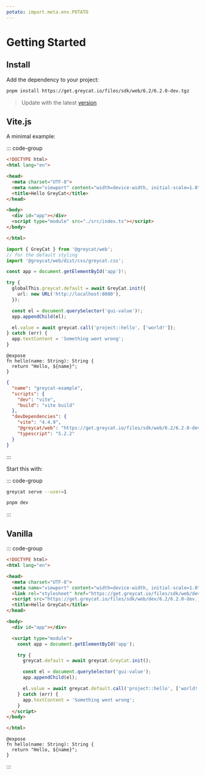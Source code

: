 ```yaml
---
potato: import.meta.env.POTATO
---
```

# Getting Started

## Install

Add the dependency to your project:
```sh
pnpm install https://get.greycat.io/files/sdk/web/6.2/6.2.0-dev.tgz
```

> Update with the latest [version](https://get.greycat.io/files/sdk/web/dev/latest)

## Vite.js
A minimal example:

::: code-group

```html [index.html]
<!DOCTYPE html>
<html lang="en">

<head>
  <meta charset="UTF-8">
  <meta name="viewport" content="width=device-width, initial-scale=1.0">
  <title>Hello GreyCat</title>
</head>

<body>
  <div id="app"></div>
  <script type="module" src="./src/index.ts"></script>
</body>

</html>
```

```ts [src/index.ts]
import { GreyCat } from '@greycat/web';
// for the default styling
import '@greycat/web/dist/css/greycat.css';

const app = document.getElementById('app')!;

try {
  globalThis.greycat.default = await GreyCat.init({
    url: new URL('http://localhost:8080'),
  });

  const el = document.querySelector('gui-value')!;
  app.appendChild(el);

  el.value = await greycat.call('project::hello', ['world!']);
} catch (err) {
  app.textContent = 'Something went wrong';
}
```

```gcl [project.gcl]
@expose
fn hello(name: String): String {
  return "Hello, ${name}";
}
```


```json [package.json]
{
  "name": "greycat-example",
  "scripts": {
    "dev": "vite",
    "build": "vite build"
  },
  "devDependencies": {
    "vite": "4.4.9",
    "@greycat/web": "https://get.greycat.io/files/sdk/web/6.2/6.2.0-dev.tgz",
    "typescript": "5.2.2"
  }
}
```
:::

Start this with:

::: code-group

```sh [Terminal 1]
greycat serve --user=1
```

```sh [Terminal 2]
pnpm dev
```

:::

## Vanilla

::: code-group

```html [index.html]
<!DOCTYPE html>
<html lang="en">

<head>
  <meta charset="UTF-8">
  <meta name="viewport" content="width=device-width, initial-scale=1.0">
  <link rel="stylesheet" href="https://get.greycat.io/files/sdk/web/dev/6.2/6.2.0-dev.css">
  <script src="https://get.greycat.io/files/sdk/web/dev/6.2/6.2.0-dev.js"></script>
  <title>Hello GreyCat</title>
</head>

<body>
  <div id="app"></div>

  <script type="module">
    const app = document.getElementById('app');

    try {
      greycat.default = await greycat.GreyCat.init();

      const el = document.querySelector('gui-value');
      app.appendChild(el);

      el.value = await greycat.default.call('project::hello', ['world!']);
    } catch (err) {
      app.textContent = 'Something went wrong';
    }
  </script>
</body>

</html>
```
```gcl [project.gcl]
@expose
fn hello(name: String): String {
  return "Hello, ${name}";
}
```
:::